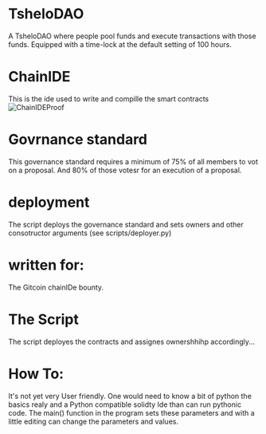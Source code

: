 # TsheloDAO
A TsheloDAO where people pool funds and execute transactions with those funds. Equipped with a time-lock at the default setting of 100 hours.

# ChainIDE
This is the ide used to write and compille the smart contracts 
![ChainIDEProof](https://user-images.githubusercontent.com/65441337/171207779-b1bc21db-d96a-4373-9fa4-09553767423a.PNG)

# Govrnance standard
This governance standard requires a minimum of 75% of all members to vot on a proposal. And 80% of those votesr for an execution of a proposal.

# deployment
 The script deploys the governance standard and sets owners and other consotructor arguments (see scripts/deployer.py)
 
 # written for:
 The Gitcoin chainIDe bounty.
 
 # The Script
 The script deployes the contracts and assignes ownershhihp accordingly...
 
 # How To:
 It's not yet very User friendly. One would need to know a bit of python the basics realy and a Python compatible solidty Ide than can run pythonic code.
 The main() function in the program sets these parameters and with a little editing can change the parameters and values.
 
